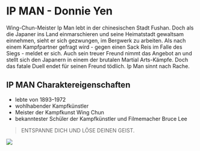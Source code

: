 # IP MAN - Donnie Yen

Wing-Chun-Meister Ip Man lebt in der chinesischen Stadt Fushan. Doch als die Japaner ins Land einmarschieren und seine Heimatstadt gewaltsam einnehmen, sieht er sich gezwungen, im Bergwerk zu arbeiten. Als nach einem Kampfpartner gefragt wird - gegen einen Sack Reis im Falle des Siegs - meldet er sich. Auch sein treuer Freund nimmt das Angebot an und stellt sich den Japanern in einem der brutalen Martial Arts-Kämpfe. Doch das fatale Duell endet für seinen Freund tödlich. Ip Man sinnt nach Rache.

## IP MAN Charaktereigenschaften

* lebte von 1893–1972
* wohlhabender Kampfkünstler
* Meister der Kampfkunst Wing Chun
* bekanntester Schüler der Kampfkünstler und Filmemacher Bruce Lee 

> ENTSPANNE DICH UND LÖSE DEINEN GEIST.

<img src="https://ferencrauschenbach.de/wp-content/uploads/2016/07/16_07_26-10-Motivationsspr%C3%BCche-Martial-Arts.jpg" />
